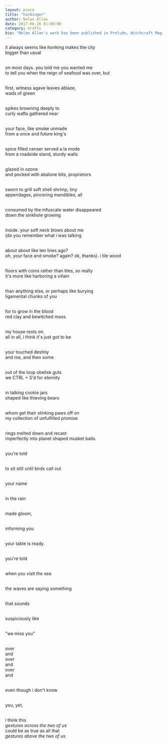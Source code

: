 ```yaml
---
layout: piece
title: "harbinger"
author: Nolan Allan
date: 2017-06-28 01:00:00
category: drafts
bio: "Nolan Allan's work has been published in Prelude, Witchcraft Mag, Spy Kids Review, and many others. He lives in Durham, North Carolina, and is on the internet @nolanallan"
---
```

it always seems like honking makes the city <br>
bigger than usual <br><br>

on most days. you told me you wanted me<br>
to tell you when the reign of seafood was over, but<br><br>

first, witness agave leaves ablaze, <br>
wads of green <br><br>

spikes browning deeply to<br>
curly wafts gathered near <br><br>

your face, like smoke unmade<br>
from a once and future king's<br><br>

spice filled censer served a la mode <br>
from a roadside stand, sturdy walls <br><br>

glazed in ozone<br>
and pocked with abalone bits, proprietors <br><br>

sworn to grill soft shell shrimp, tiny <br>
appendages, pincering mandibles, all<br><br>

consumed by the infuscate water disappeared<br>
down the sinkhole growing <br><br>

inside. your soft neck blows about me <br>
(do you remember what i was talking  <br><br>

about about like ten lines ago?<br>
oh, your face and smoke? again? ok, thanks). i tile wood <br><br>

floors with coins rather than tiles, so really <br>
it's more like harboring a villain <br><br>

than anything else, or perhaps like burying<br> 
ligamental chunks of you <br><br>

for to grow in the blood <br>
red clay and bewitched moss<br><br>

my house rests on.<br>
all in all,  i think it's just got to be<br><br>

your touched destiny <br>
and me, and then some <br><br>

out of the loop obelisk guts<br>
we CTRL + S'd for eternity <br><br>

in talking cookie jars<br>
shaped like thieving bears<br><br> 

whom get their stinking paws off on<br>
my collection of unfulfilled promise <br><br>

rings melted down and recast <br>
imperfectly into planet shaped musket balls.<br><br>

you're told<br><br>

to sit still until birds call out<br><br>

your name <br><br>

in the rain <br><br>

made gloom,<br><br>

informing you <br><br>

your table is ready.<br><br>

you're told <br><br>

when you visit the sea<br><br>

the waves are saying something<br><br> 

that sounds <br><br>

suspiciously like<br><br>

"we miss you" <br><br>

over <br>
and <br>
over <br>
and <br>
over <br>
and <br><br>

even though i don't know <br><br>

you, yet,<br><br>

i think this<br>
*gestures across the two of us*<br>
could be as true as all that<br>
*gestures above the two of us*<br> 
